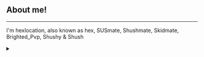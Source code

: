 ## About me!

---

I'm hexlocation, also known as hex, SUSmate, Shushmate, Skidmate, Brighted_Pvp, Shushy & Shush

<details >
    <summary></summary>
    <span style="color:gray;">i'm fucking terrible at frontend 😭</span>
</details>
